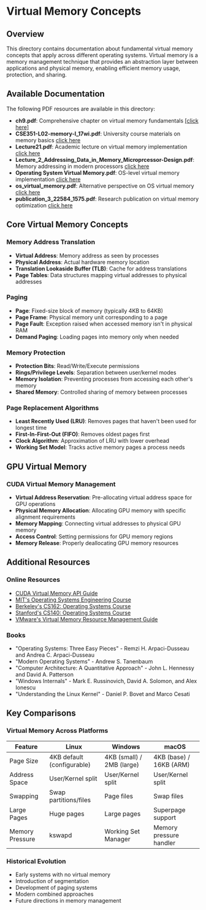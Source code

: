 # Virtual Memory Concepts

## Overview

This directory contains documentation about fundamental virtual memory concepts that apply across different operating systems. Virtual memory is a memory management technique that provides an abstraction layer between applications and physical memory, enabling efficient memory usage, protection, and sharing.

## Available Documentation

The following PDF resources are available in this directory:

- **ch9.pdf**: Comprehensive chapter on virtual memory fundamentals [[click here]](./documentation/linux/README.md)
- **CSE351-L02-memory-I_17wi.pdf**: University course materials on memory basics [click here](./documentation/linux/README.md)
- **Lecture21.pdf**: Academic lecture on virtual memory implementation [click here](./documentation/linux/README.md)
- **Lecture_2_Addressing_Data_in_Memory_Microprcessor-Design.pdf**: Memory addressing in modern processors [click here](./documentation/linux/README.md)
- **Operating System Virtual Memory.pdf**: OS-level virtual memory implementation [click here](./documentation/linux/README.md)
- **os_virtual_memory.pdf**: Alternative perspective on OS virtual memory [click here](./documentation/linux/README.md)
- **publication_3_22584_1575.pdf**: Research publication on virtual memory optimization [click here](./documentation/linux/README.md)

## Core Virtual Memory Concepts

### Memory Address Translation

- **Virtual Address**: Memory address as seen by processes
- **Physical Address**: Actual hardware memory location
- **Translation Lookaside Buffer (TLB)**: Cache for address translations
- **Page Tables**: Data structures mapping virtual addresses to physical addresses

### Paging

- **Page**: Fixed-size block of memory (typically 4KB to 64KB)
- **Page Frame**: Physical memory unit corresponding to a page
- **Page Fault**: Exception raised when accessed memory isn't in physical RAM
- **Demand Paging**: Loading pages into memory only when needed

### Memory Protection

- **Protection Bits**: Read/Write/Execute permissions
- **Rings/Privilege Levels**: Separation between user/kernel modes
- **Memory Isolation**: Preventing processes from accessing each other's memory
- **Shared Memory**: Controlled sharing of memory between processes

### Page Replacement Algorithms

- **Least Recently Used (LRU)**: Removes pages that haven't been used for longest time
- **First-In-First-Out (FIFO)**: Removes oldest pages first
- **Clock Algorithm**: Approximation of LRU with lower overhead
- **Working Set Model**: Tracks active memory pages a process needs

## GPU Virtual Memory

### CUDA Virtual Memory Management

- **Virtual Address Reservation**: Pre-allocating virtual address space for GPU operations
- **Physical Memory Allocation**: Allocating GPU memory with specific alignment requirements
- **Memory Mapping**: Connecting virtual addresses to physical GPU memory
- **Access Control**: Setting permissions for GPU memory regions
- **Memory Release**: Properly deallocating GPU memory resources

## Additional Resources

### Online Resources

- [CUDA Virtual Memory API Guide](https://developer.nvidia.com/blog/introducing-low-level-gpu-virtual-memory-management/)
- [MIT's Operating Systems Engineering Course](https://ocw.mit.edu/courses/6-828-operating-system-engineering-fall-2012/)
- [Berkeley's CS162: Operating Systems Course](https://cs162.org/)
- [Stanford's CS140: Operating Systems Course](https://web.stanford.edu/~ouster/cgi-bin/cs140-spring20/index.php)
- [VMware's Virtual Memory Resource Management Guide](https://docs.vmware.com/en/VMware-vSphere/7.0/com.vmware.vsphere.resmgmt.doc/GUID-1C2784AD-D855-4FEB-A26F-88F304E21BC3.html)

### Books

- "Operating Systems: Three Easy Pieces" - Remzi H. Arpaci-Dusseau and Andrea C. Arpaci-Dusseau
- "Modern Operating Systems" - Andrew S. Tanenbaum
- "Computer Architecture: A Quantitative Approach" - John L. Hennessy and David A. Patterson
- "Windows Internals" - Mark E. Russinovich, David A. Solomon, and Alex Ionescu
- "Understanding the Linux Kernel" - Daniel P. Bovet and Marco Cesati

## Key Comparisons

### Virtual Memory Across Platforms

| Feature | Linux | Windows | macOS |
|---------|-------|---------|-------|
| Page Size | 4KB default (configurable) | 4KB (small) / 2MB (large) | 4KB (base) / 16KB (ARM) |
| Address Space | User/Kernel split | User/Kernel split | User/Kernel split |
| Swapping | Swap partitions/files | Page files | Swap files |
| Large Pages | Huge pages | Large pages | Superpage support |
| Memory Pressure | kswapd | Working Set Manager | Memory pressure handler |

### Historical Evolution

- Early systems with no virtual memory
- Introduction of segmentation
- Development of paging systems
- Modern combined approaches
- Future directions in memory management
